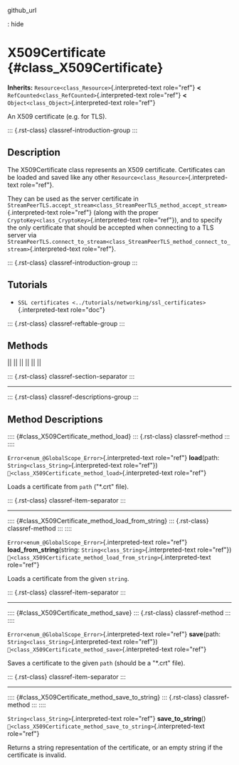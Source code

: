 github_url

:   hide

# X509Certificate {#class_X509Certificate}

**Inherits:** `Resource<class_Resource>`{.interpreted-text role="ref"}
**\<** `RefCounted<class_RefCounted>`{.interpreted-text role="ref"}
**\<** `Object<class_Object>`{.interpreted-text role="ref"}

An X509 certificate (e.g. for TLS).

::: {.rst-class}
classref-introduction-group
:::

## Description

The X509Certificate class represents an X509 certificate. Certificates
can be loaded and saved like any other
`Resource<class_Resource>`{.interpreted-text role="ref"}.

They can be used as the server certificate in
`StreamPeerTLS.accept_stream<class_StreamPeerTLS_method_accept_stream>`{.interpreted-text
role="ref"} (along with the proper
`CryptoKey<class_CryptoKey>`{.interpreted-text role="ref"}), and to
specify the only certificate that should be accepted when connecting to
a TLS server via
`StreamPeerTLS.connect_to_stream<class_StreamPeerTLS_method_connect_to_stream>`{.interpreted-text
role="ref"}.

::: {.rst-class}
classref-introduction-group
:::

## Tutorials

- `SSL certificates <../tutorials/networking/ssl_certificates>`{.interpreted-text
  role="doc"}

::: {.rst-class}
classref-reftable-group
:::

## Methods

||
||
||
||
||
||

::: {.rst-class}
classref-section-separator
:::

------------------------------------------------------------------------

::: {.rst-class}
classref-descriptions-group
:::

## Method Descriptions

:::: {#class_X509Certificate_method_load}
::: {.rst-class}
classref-method
:::
::::

`Error<enum_@GlobalScope_Error>`{.interpreted-text role="ref"}
**load**(path: `String<class_String>`{.interpreted-text role="ref"})
`🔗<class_X509Certificate_method_load>`{.interpreted-text role="ref"}

Loads a certificate from `path` (\"\*.crt\" file).

::: {.rst-class}
classref-item-separator
:::

------------------------------------------------------------------------

:::: {#class_X509Certificate_method_load_from_string}
::: {.rst-class}
classref-method
:::
::::

`Error<enum_@GlobalScope_Error>`{.interpreted-text role="ref"}
**load_from_string**(string: `String<class_String>`{.interpreted-text
role="ref"})
`🔗<class_X509Certificate_method_load_from_string>`{.interpreted-text
role="ref"}

Loads a certificate from the given `string`.

::: {.rst-class}
classref-item-separator
:::

------------------------------------------------------------------------

:::: {#class_X509Certificate_method_save}
::: {.rst-class}
classref-method
:::
::::

`Error<enum_@GlobalScope_Error>`{.interpreted-text role="ref"}
**save**(path: `String<class_String>`{.interpreted-text role="ref"})
`🔗<class_X509Certificate_method_save>`{.interpreted-text role="ref"}

Saves a certificate to the given `path` (should be a \"\*.crt\" file).

::: {.rst-class}
classref-item-separator
:::

------------------------------------------------------------------------

:::: {#class_X509Certificate_method_save_to_string}
::: {.rst-class}
classref-method
:::
::::

`String<class_String>`{.interpreted-text role="ref"}
**save_to_string**()
`🔗<class_X509Certificate_method_save_to_string>`{.interpreted-text
role="ref"}

Returns a string representation of the certificate, or an empty string
if the certificate is invalid.
